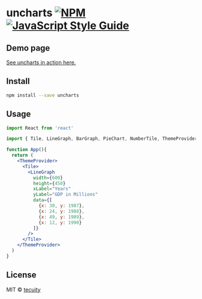# uncharts [![NPM](https://img.shields.io/npm/v/uncharts.svg)](https://www.npmjs.com/package/uncharts) [![JavaScript Style Guide](https://img.shields.io/badge/code_style-standard-brightgreen.svg)](https://standardjs.com)

## Demo page

[See uncharts in action here.](https://tecuity.github.io/uncharts/)

## Install

```bash
npm install --save uncharts
```

## Usage

```jsx
import React from 'react'

import { Tile, LineGraph, BarGraph, PieChart, NumberTile, ThemeProvider} from 'uncharts'

function App(){
  return (
    <ThemeProvider>
      <Tile>
        <LineGraph
          width={600}
          height={450}
          xLabel="Years"
          yLabel="GDP in Millions"
          data={[
            {x: 30, y: 1987},
            {x: 24, y: 1988},
            {x: 49, y: 1989},
            {x: 12, y: 1990}
          ]}
        />
      </Tile>
    </ThemeProvider>
  )
}
```

## License

MIT © [tecuity](https://github.com/tecuity)
